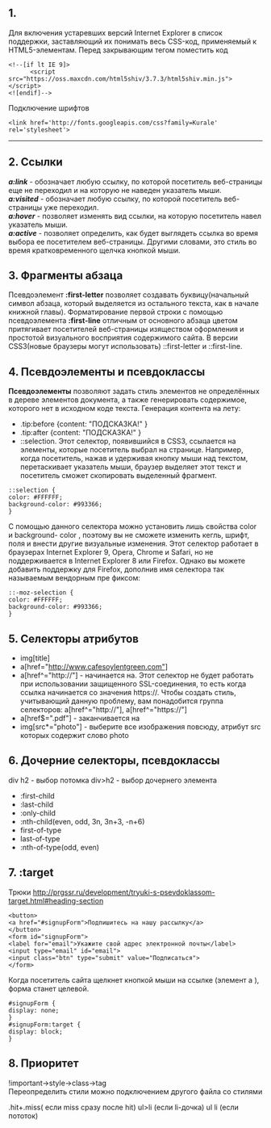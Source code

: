 
## 1. 
Для включения устаревших версий Internet Explorer в список поддержки, заставляющий их понимать весь CSS-код,
применяемый к HTML5-элементам. Перед закрывающим тегом </head> поместить код 
```
<!--[if lt IE 9]>
      <script src="https://oss.maxcdn.com/html5shiv/3.7.3/html5shiv.min.js"></script>
<![endif]-->
```
Подключение шрифтов
```
<link href='http://fonts.googleapis.com/css?family=Kurale' rel='stylesheet'>
```
---
## 2. Ссылки
*__a:link__* - обозначает любую ссылку, по которой посетитель веб-страницы еще не переходил и на которую не наведен указатель мыши.  
   *__a:visited__* - обозначает любую ссылку, по которой посетитель веб-страницы уже переходил.  
   *__a:hover__* - позволяет изменять вид ссылки, на которую посетитель навел указатель мыши.  
   *__a:active__* - позволяет определить, как будет выглядеть ссылка во время выбора ее посетителем веб-страницы. Другими словами, это стиль во время кратковременного щелчка кнопкой мыши.  
   
## 3. Фрагменты абзаца  
Псевдоэлемент **:first-letter** позволяет создавать буквицу(начальный символ абзаца, который выделяется из остального текста, как в начале книжной главы).
Форматирование первой строки с помощью псевдоэлемента **:first-line** отличным от основного абзаца цветом притягивает посетителей веб-страницы изяществом оформления и простотой визуального восприятия содержимого сайта.
В версии CSS3(новые браузеры могут использовать) ::first-letter и ::first-line.

## 4. Псевдоэлементы и псевдоклассы  
**Псевдоэлементы** позволяют задать стиль элементов не определённых в дереве элементов документа, а также генерировать содержимое, которого нет в исходном коде текста.
Генерация контента на лету: 

   * .tip:before {content: "ПОДСКАЗКА!" }
   * .tip:after {content: "ПОДСКАЗКА!" }      
   * ::selection. Этот селектор, появившийся в CSS3, ссылается на элементы, которые посетитель
выбрал на странице. Например, когда посетитель, нажав и удерживая кнопку мыши
над текстом, перетаскивает указатель мыши, браузер выделяет этот текст и посетитель сможет скопировать выделенный фрагмент.
```
::selection {
color: #FFFFFF;
background-color: #993366;
}
```
С помощью данного селектора можно установить лишь свойства color и  background-
color , поэтому вы не cможете изменить кегль, шрифт, поля и внести другие визуальные
изменения. Этот селектор работает в браузерах Internet Explorer 9, Opera, Chrome и Safari,
но не поддерживается в Internet Explorer 8 или Firefox. Однако вы можете добавить
поддержку для Firefox, дополнив имя селектора так называемым вендорным пре­
фиксом:
```
::-moz-selection {
color: #FFFFFF;
background-color: #993366;
}
```

## 5. Селекторы атрибутов  
* img[title]
* a[href="http://www.cafesoylentgreen.com"]
* a[href^="http://"] - начинается на.
Этот селектор не будет работать при использовании защищенного SSL-соединения, то есть когда
ссылка начинается со значения https://. Чтобы создать стиль, учитывающий данную проблему, вам
понадобится группа селекторов:
a[href^="http://"], a[href^="https://"]
* a[href$=".pdf"] -  заканчивается на
* img[src*="photo"] - выберите все изображения повсюду, атрибут src
которых содержит слово photo

## 6. Дочерние селекторы, псевдоклассы
div h2 - выбор потомка
div>h2 - выбор дочернего элемента
* :first-child
* :last-child
* :only-child
* :nth-child(even, odd, 3n, 3n+3, -n+6)
* first-of-type
* last-of-type
* :nth-of-type(odd, even)

## 7. :target 
Трюки http://prgssr.ru/development/tryuki-s-psevdoklassom-target.html#heading-section
```
<button>
<a href="#signupForm">Подпишитесь на нашу рассылку</a>
</button>
<form id="signupForm">
<label for="email">Укажите свой адрес электронной почты</label>
<input type="email" id="email">
<input class="btn" type="submit" value="Подписаться">
</form>
```
Когда посетитель сайта щелкнет кнопкой мыши на ссылке (элемент a ), форма
станет целевой.
```
#signupForm {
display: none;
}
#signupForm:target {
display: block;
}
```
## 8. Приоритет
!important->style->class->tag  
Переопределить стили можно подключением другого файла со стилями

.hit+.miss( если miss сразу после hit)
ul>li (если li-дочка)
ul li (если пототок)

